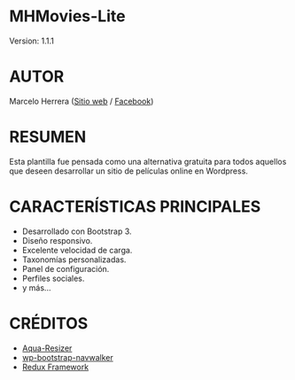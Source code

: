 # MHMovies-Lite

Version: 1.1.1

# AUTOR

Marcelo Herrera ([Sitio web](http://www.marceloherrera.com.ar "Sitio web") / [Facebook](https://www.facebook.com/marcelofherrera87 "Facebook"))

# RESUMEN

Esta plantilla fue pensada como una alternativa gratuita para todos aquellos que deseen desarrollar un sitio de películas online en Wordpress.

# CARACTERÍSTICAS PRINCIPALES

+ Desarrollado con Bootstrap 3.
+ Diseño responsivo.
+ Excelente velocidad de carga.
+ Taxonomías personalizadas.
+ Panel de configuración.
+ Perfiles sociales.
+ y más...

# CRÉDITOS

+ [Aqua-Resizer](https://github.com/syamilmj/Aqua-Resizer "Aqua-Resizer")
+ [wp-bootstrap-navwalker](https://github.com/twittem/wp-bootstrap-navwalker "wp-bootstrap-navwalker")
+ [Redux Framework](https://github.com/ReduxFramework/redux-framework "Redux Framework")